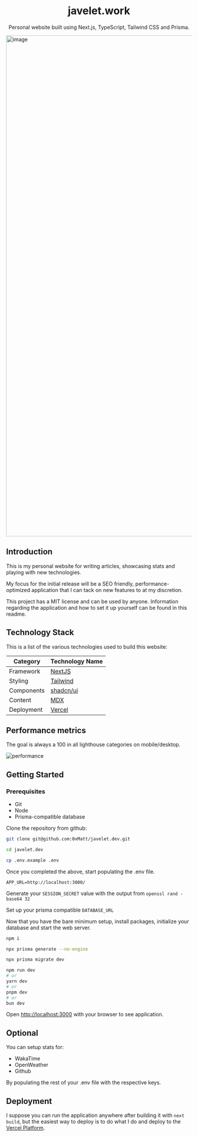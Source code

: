 <div style="text-align: center">
  <h1>javelet.work</h1>
  <p>Personal website built using Next.js, TypeScript, Tailwind CSS and Prisma.</p>
</div>

<img width="1359" alt="image" src="https://i.imgur.com/1KYO6wR.png">

## Introduction

This is my personal website for writing articles, showcasing stats and playing with new technologies.

My focus for the initial release will be a SEO friendly, performance-optimized application that I can tack on new features to at my discretion.

This project has a MIT license and can be used by anyone. Information regarding the application and how to set it up yourself can be found in this readme.

## Technology Stack

This is a list of the various technologies used to build this website:

| Category   | Technology Name                     |
|------------|-------------------------------------|
| Framework  | [NextJS](https://nextjs.org/)       |
| Styling    | [Tailwind](https://tailwindcss.com) |
| Components | [shadcn/ui](https://ui.shadcn.com/) |
| Content    | [MDX](https://mdxjs.com/)           |
| Deployment | [Vercel](https://vercel.com)        |

## Performance metrics

The goal is always a 100 in all lighthouse categories on mobile/desktop.

![performance](https://i.imgur.com/csuxOXW.png)

## Getting Started

### Prerequisites

- Git
- Node
- Prisma-compatible database

Clone the repository from github:

```bash
git clone git@github.com:0xMatt/javelet.dev.git

cd javelet.dev

cp .env.example .env
```

Once you completed the above, start populating the .env file.

`APP_URL=http://localhost:3000/`

Generate your `SESSION_SECRET` value with the output from `openssl rand -base64 32`

Set up your prisma compatible `DATABASE_URL` 

Now that you have the bare minimum setup, install packages, initialize your database and start the web server.

```bash
npm i 

npx prisma generate --no-engine

npx prisma migrate dev

npm run dev
# or
yarn dev
# or
pnpm dev
# or
bun dev
```

Open [http://localhost:3000](http://localhost:3000) with your browser to see application.

## Optional

You can setup stats for:

- WakaTime
- OpenWeather
- Github

By populating the rest of your .env file with the respective keys.

## Deployment

I suppose you can run the application anywhere after building it with `next build`, but
the easiest way to deploy is to do what I do and deploy to the [Vercel Platform](https://vercel.com/new?utm_medium=default-template&filter=next.js&utm_source=create-next-app&utm_campaign=create-next-app-readme).
